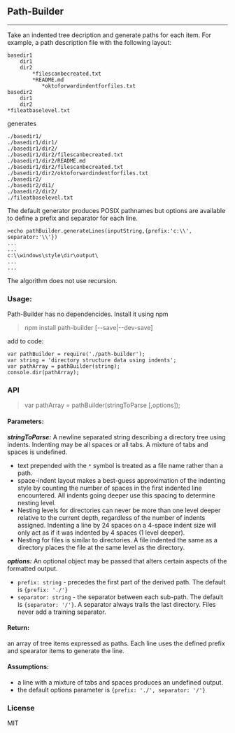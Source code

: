 ## Path-Builder
---
Take an indented tree decription and generate paths for each item.
For example, a path description file with the following layout:  

    basedir1
        dir1
        dir2
            *filescanbecreated.txt
            *README.md
               *oktoforwardindentforfiles.txt
    basedir2
        dir1
        dir2
    *fileatbaselevel.txt

generates  

    ./basedir1/
    ./basedir1/dir1/
    ./basedir1/dir2/
    ./basedir1/dir2/filescanbecreated.txt
    ./basedir1/dir2/README.md
    ./basedir1/dir2/filescanbecreated.txt
    ./basedir1/dir2/oktoforwardindentforfiles.txt
    ./basedir2/
    ./basedir2/di1/
    ./basedir2/dir2/
    ./fileatbaselevel.txt

The default generator produces POSIX pathnames but options are available to define a prefix and separator for each line.


    >echo pathBuilder.generateLines(inputString,{prefix:'c:\\', separator:'\\'})
    ...
    ...
    c:\\windows\style\dir\output\
    ...
    ...

The algorithm does not use recursion.

### Usage:
Path-Builder has no dependencides. Install it using npm  

>npm install path-builder [--save|--dev-save]

add to code:

```
var pathBuilder = require('./path-builder');
var string = 'directory structure data using indents';
var pathArray = pathBuilder(string);
console.dir(pathArray);  
```


### API  
>var pathArray = pathBuilder(stringToParse [,options]);  

#### Parameters:  
_**stringToParse:**_  A newline separated string describing a directory tree using indents. Indenting may be all spaces
or all tabs. A mixture of tabs and spaces is undefined.  

- text prepended with the `*` symbol is treated as a file name rather than a path.  
- space-indent layout makes a best-guess approximation of the indenting style by counting the number of spaces in the
first indented line encountered. All indents going deeper use this spacing to determine nesting level.  
- Nesting levels for directories can never be more than one level deeper relative to the current depth, regardless of
the number of indents assigned. Indenting a line by 24 spaces on a 4-space indent size will only
act as if it was indented by 4 spaces (1 level deeper).  
- Nesting for files is similar to directories. A file indented the same as a directory places the file at the same level
as the directory.  

_**options:**_ An optional object may be passed that alters certain aspects of the formatted output.  

- `prefix: string`  - precedes the first part of the derived path. The default is `{prefix: './'}`  
- `separator: string` - the separator between each sub-path. The default is `{separator: '/'}`. A separator always trails the last
directory. Files never add a training separator.  

#### Return:
  an array of tree items expressed as paths. Each line uses the defined prefix and spearator items to generate the line.

#### Assumptions:
  - a line with a mixture of tabs and spaces produces an undefined output.  
  - the default options parameter is `{prefix: './', separator: '/'}`  


### License
MIT
